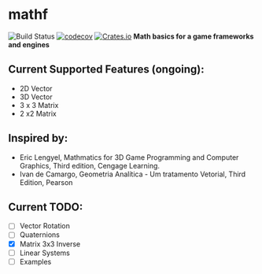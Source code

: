 # mathf

![Build Status](https://github.com/naomijub/mathf/actions/workflows/rust.yml/badge.svg)
[![codecov](https://codecov.io/gh/naomijub/mathf/branch/master/graph/badge.svg?token=VJH0JMC7WW)](https://codecov.io/gh/naomijub/mathf)
[![Crates.io](https://img.shields.io/crates/v/mathf.svg?style=flat-square)](https://crates.io/crates/mathf)
**Math basics for a game frameworks and engines**

## Current Supported Features (ongoing):
* 2D Vector
* 3D Vector
* 3 x 3 Matrix
* 2 x2 Matrix

## Inspired by:
* Eric Lengyel, Mathmatics for 3D Game Programming and Computer Graphics, Third edition, Cengage Learning.
* Ivan de Camargo, Geometria Analítica - Um tratamento Vetorial, Third Edition, Pearson

## Current TODO:
- [ ] Vector Rotation
- [ ] Quaternions
- [x] Matrix 3x3 Inverse
- [ ] Linear Systems
- [ ] Examples